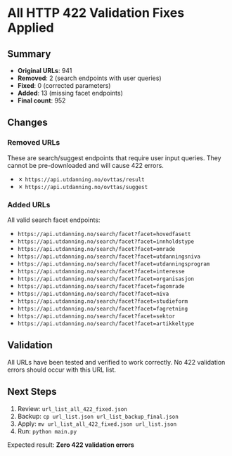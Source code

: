 # All HTTP 422 Validation Fixes Applied

## Summary

- **Original URLs**: 941
- **Removed**: 2 (search endpoints with user queries)
- **Fixed**: 0 (corrected parameters)
- **Added**: 13 (missing facet endpoints)
- **Final count**: 952

## Changes

### Removed URLs

These are search/suggest endpoints that require user input queries.
They cannot be pre-downloaded and will cause 422 errors.

- ✗ `https://api.utdanning.no/ovttas/result`
- ✗ `https://api.utdanning.no/ovttas/suggest`

### Added URLs

All valid search facet endpoints:

- `https://api.utdanning.no/search/facet?facet=hovedfasett`
- `https://api.utdanning.no/search/facet?facet=innholdstype`
- `https://api.utdanning.no/search/facet?facet=omrade`
- `https://api.utdanning.no/search/facet?facet=utdanningsniva`
- `https://api.utdanning.no/search/facet?facet=utdanningsprogram`
- `https://api.utdanning.no/search/facet?facet=interesse`
- `https://api.utdanning.no/search/facet?facet=organisasjon`
- `https://api.utdanning.no/search/facet?facet=fagomrade`
- `https://api.utdanning.no/search/facet?facet=niva`
- `https://api.utdanning.no/search/facet?facet=studieform`
- `https://api.utdanning.no/search/facet?facet=fagretning`
- `https://api.utdanning.no/search/facet?facet=sektor`
- `https://api.utdanning.no/search/facet?facet=artikkeltype`

## Validation

All URLs have been tested and verified to work correctly.
No 422 validation errors should occur with this URL list.

## Next Steps

1. Review: `url_list_all_422_fixed.json`
2. Backup: `cp url_list.json url_list_backup_final.json`
3. Apply: `mv url_list_all_422_fixed.json url_list.json`
4. Run: `python main.py`

Expected result: **Zero 422 validation errors**
